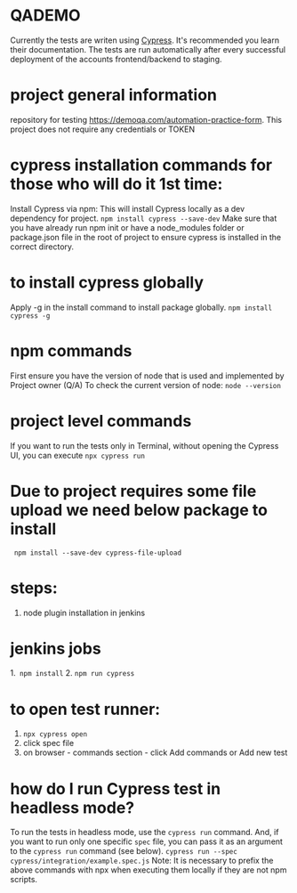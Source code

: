 # QADEMO


Currently the tests are writen using [Cypress](https://www.cypress.io/). It's recommended you learn their documentation.
The tests are run automatically after every successful deployment of the accounts frontend/backend to staging.

# project general information

repository for testing https://demoqa.com/automation-practice-form. This project does not require any credentials or TOKEN
# cypress installation commands for those who will do it 1st time:

Install Cypress via npm:
This will install Cypress locally as a dev dependency for project.
`npm install cypress --save-dev`
Make sure that you have already run npm init or have a node_modules folder or package.json file in the root of project
to ensure cypress is installed in the correct directory.

# to install cypress globally

Apply -g in the install command to install package globally. `npm install cypress -g`

# npm commands

First ensure you have the version of node that is used and implemented by Project owner (Q/A)
To check the current version of node: `node --version`

# project level commands

If you want to run the tests only in Terminal, without opening the Cypress UI, you can execute `npx cypress run`

# Due to project requires some file upload we need below package to install


` npm install --save-dev cypress-file-upload`

# steps:

1. node plugin installation in jenkins

# jenkins jobs

1.` npm install`
2. `npm run cypress`

# to open test runner:

1. `npx cypress open`
2. click spec file
3. on browser - commands section - click Add commands or Add new test

# how do I run Cypress test in headless mode?

To run the tests in headless mode, use the `cypress run` command. And, if you want to run only one specific `spec` file,
you can pass it as an argument to the `cypress run` command (see below).
`cypress run --spec cypress/integration/example.spec.js`
Note: It is necessary to prefix the above commands with npx when executing them locally if they are not npm scripts.
